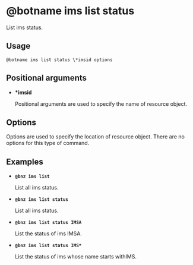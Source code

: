# @botname ims list status

List ims status.

## Usage

`@botname ims list status \*imsid options`

## Positional arguments

-   **\*imsid**

    Positional arguments are used to specify the name of resource object.


## Options

Options are used to specify the location of resource object. There are no options for this type of command.

## Examples

-   **`@bnz ims list`**

    List all ims status.

-   **`@bnz ims list status`**

    List all ims status.

-   **`@bnz ims list status IMSA`**

    List the status of ims IMSA.

-   **`@bnz ims list status IMS*`**

    List the status of ims whose name starts withIMS.


